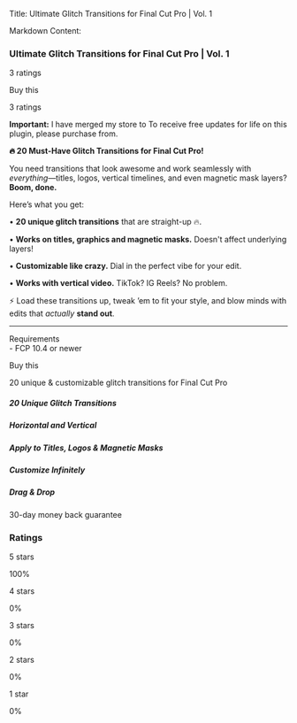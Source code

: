 Title: Ultimate Glitch Transitions for Final Cut Pro | Vol. 1

Markdown Content:
### Ultimate Glitch Transitions for Final Cut Pro | Vol. 1

3 ratings

Buy this

3 ratings

**Important:** I have merged my store to  To receive free updates for life on this plugin, please purchase from.

**🔥 20 Must-Have Glitch Transitions for Final Cut Pro!**

You need transitions that look awesome and work seamlessly with _everything_—titles, logos, vertical timelines, and even magnetic mask layers? **Boom, done.**

Here’s what you get:

• **20 unique glitch transitions** that are straight-up 🔥.

• **Works on titles, graphics and magnetic masks.** Doesn't affect underlying layers!

• **Customizable like crazy.** Dial in the perfect vibe for your edit.

• **Works with vertical video.** TikTok? IG Reels? No problem.

⚡ Load these transitions up, tweak ’em to fit your style, and blow minds with edits that _actually_ **stand out**.

* * *

Requirements  
\- FCP 10.4 or newer

Buy this

20 unique & customizable glitch transitions for Final Cut Pro

##### 20 Unique Glitch Transitions

##### Horizontal and Vertical

##### Apply to Titles, Logos & Magnetic Masks

##### Customize Infinitely

##### Drag & Drop

30-day money back guarantee

### Ratings

5 stars

100%

4 stars

0%

3 stars

0%

2 stars

0%

1 star

0%
